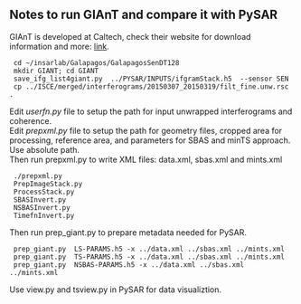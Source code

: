 ## Notes to run GIAnT and compare it with PySAR

GIAnT is developed at Caltech, check their website for download information and more: [link](http://earthdef.caltech.edu/projects/giant/wiki).

     cd ~/insarlab/Galapagos/GalapagosSenDT128
     mkdir GIANT; cd GIANT
     save_ifg_list4giant.py  ../PYSAR/INPUTS/ifgramStack.h5  --sensor SEN     
     cp ../ISCE/merged/interferograms/20150307_20150319/filt_fine.unw.rsc .
     
Edit _userfn.py_ file to setup the path for input unwrapped interferograms and coherence.    
Edit _prepxml.py_ file to setup the path for geometry files, cropped area for processing, reference area, and parameters for SBAS and minTS approach. Use absolute path.    
Then run prepxml.py to write XML files: data.xml, sbas.xml and mints.xml    
     
     ./prepxml.py     
     PrepImageStack.py
     ProcessStack.py
     SBASInvert.py
     NSBASInvert.py
     TimefnInvert.py
     
Then run prep_giant.py to prepare metadata needed for PySAR.     
     
     prep_giant.py  LS-PARAMS.h5 -x ../data.xml ../sbas.xml ../mints.xml
     prep_giant.py  TS-PARAMS.h5 -x ../data.xml ../sbas.xml ../mints.xml
     prep_giant.py  NSBAS-PARAMS.h5 -x ../data.xml ../sbas.xml ../mints.xml

Use view.py and tsview.py in PySAR for data visualiztion.

